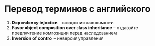 # Перевод терминов с английского

1. **Dependency injection** – внедрение зависимости
1. **Favor object composition over class inheritance** – отдавайте предпочтение композиции перед наследованием
1. **Inversion of control** – инверсия управления

